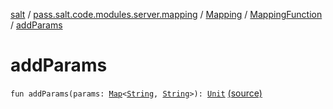[salt](../../../index.md) / [pass.salt.code.modules.server.mapping](../../index.md) / [Mapping](../index.md) / [MappingFunction](index.md) / [addParams](./add-params.md)

# addParams

`fun addParams(params: `[`Map`](https://kotlinlang.org/api/latest/jvm/stdlib/kotlin.collections/-map/index.html)`<`[`String`](https://kotlinlang.org/api/latest/jvm/stdlib/kotlin/-string/index.html)`, `[`String`](https://kotlinlang.org/api/latest/jvm/stdlib/kotlin/-string/index.html)`>): `[`Unit`](https://kotlinlang.org/api/latest/jvm/stdlib/kotlin/-unit/index.html) [(source)](https://github.com/kurbaniec-tgm/salt/tree/master/code/modules/server/mapping/Mapping.kt#L82)